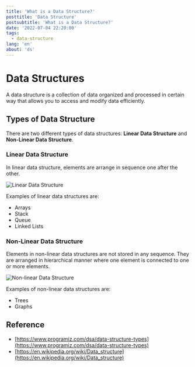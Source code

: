 ```yaml
---
title: 'What is a Data Structure?'
posttitle: 'Data Structure'
postsubtitle: 'What is a Data Structure?'
date: '2022-07-04 22:20:00'
tags:
  - data-structure
lang: 'en'
about: 'ds'
---
```


# Data Structures

A data structure is a collection of data organized and processed in certain way that allows you to access and modify data efficiently.

## Types of Data Structure

There are two different types of data structures: **Linear Data Structure** and **Non-Linear Data Structure**.

### Linear Data Structure

In linear data structure, elements are arrange in sequence one after the other.

![Linear Data Structure](/images/posts/what-is-an-array/zero-indexing.png)

Examples of linear data structures are:

- Arrays
- Stack
- Queue
- Linked Lists

### Non-Linear Data Structure

Elements in non-linear data structures are not stored in any sequence. They are arranged in hierarchical manner where one element is connected to one or more elements.

![Non-linear Data Structure](/images/posts/what-is-data-structure/non-linear-data-structure.png)

Examples of non-linear data structures are:

- Trees
- Graphs

## Reference

- [https://www.programiz.com/dsa/data-structure-types](https://www.programiz.com/dsa/data-structure-types)
- [https://en.wikipedia.org/wiki/Data_structure](https://en.wikipedia.org/wiki/Data_structure)
